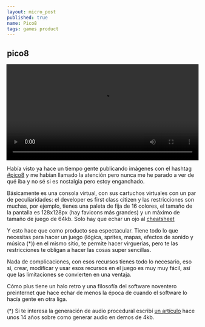 ```yaml
---
layout: micro_post
published: true
name: Pico8 
tags: games product
---
```


## pico8

<video controls autoplay preload="auto" playsinline="" src="https://video.twimg.com/tweet_video/D-Z2mHIXoAEgfsz.mp4" type="video/mp4" style="width: 100%; background-color: black; transform: rotate(0deg) scale(1.005);"></video>

Había visto ya hace un tiempo gente publicando imágenes con el hashtag [#pico8](https://twitter.com/hashtag/Pico8) y me habían llamado la atención pero nunca me he parado a ver de qué iba y no sé si es nostalgia pero estoy enganchado.

Básicamente es una consola virtual, con sus cartuchos virtuales con un par de peculiaridades: el developer es first class citizen y las restricciones son muchas, por ejemplo, tienes una paleta de fija de 16 colores, el tamaño de la pantalla es 128x128px (hay favicons más grandes) y un máximo de tamaño de juego de 64kb. Solo hay que echar un ojo al [cheatsheet](https://www.lexaloffle.com/bbs/files/16585/PICO-8_Cheat-Sheet_0-9-2.png)

Y esto hace que como producto sea espectacular. Tiene todo lo que necesitas para hacer un juego (lógica, sprites, mapas, efectos de sonido y música (*)) en el mismo sitio, te permite hacer virguerías, pero te las restricciones te obligan a hacer las cosas super sencillas.

Nada de complicaciones, con esos recursos tienes todo lo necesario, eso sí, crear, modificar y usar esos recursos en el juego es muy muy fácil, así que las limitaciones se convierten en una ventaja.

Cómo plus tiene un halo retro y una filosofía del software noventero preinternet que hace echar de menos la época de cuando el software lo hacía gente en otra liga. 

(*) Si te interesa la generación de audio procedural escribí [un artículo](https://sites.google.com/site/qualopec2/4ksynth) hace unos 14 años sobre como generar audio en demos de 4kb.
